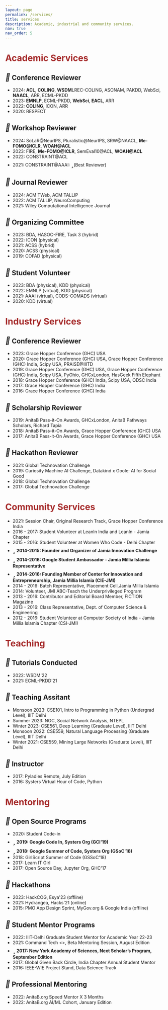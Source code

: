 ```yaml
---
layout: page
permalink: /services/
title: services
description: Academic, industrial and community services.
nav: true
nav_order: 5
---
```


# <b style='color: brown'>Academic Services</b>
## <i style='font-size:24px' class='fas' style='color: green'>&#xf044;</i> Conference Reviewer
* 2024: **ACL**, **COLING**, **WSDM**LREC-COLING, ASONAM, PAKDD, WebSci, **NAACL**, ARR, ECML-PKDD
* 2023: **EMNLP**, ECML-PKDD, **WebSci**, **EACL**, ARR
* 2022: **COLING**, ICON, ARR
* 2020: RESPECT

## <i style='font-size:24px' class='fas' style='color: green'>&#xf044;</i> Workshop Reviewer
* 2024: SoLaR@NeurIPS, Pluralistic@NeurIPS, SRW@NAACL, **Me-FOMO@ICLR**, **WOAH@ACL**
* 2023: FIRE, **Me-FOMO@ICLR**, SemEval10@ACL, **WOAH@ACL**
* 2022: CONSTRAINT@ACL
* 2021: CONSTRAINT@AAAI: <i style='font-size:24px' class='fas' style='color: red'>&#xf005;</i>(Best Reviewer)

## <i style='font-size:24px' class='fas' style='color: green'>&#xf044;</i> Journal Reviewer
* 2024: ACM TWeb, ACM TALLIP
* 2022: ACM TALLIP, NeuroComputing
* 2021: Wiley Computational Intelligence Journal

## <i style='font-size:24px' class='fas' style='color: green'>&#xf0ae;</i> Organizing Committee
* 2023: BDA, HASOC-FIRE, Task 3 (hybrid)
* 2022: ICON (physical)
* 2021: ACSS (hybrid)
* 2020: ACSS (physical)
* 2019: COFAD (physical)

## <i style='font-size:24px' class='fas' style='color: green'>&#xf0ae;</i> Student Volunteer
* 2023: BDA (physical), KDD (physical)
* 2022: EMNLP (virtual), KDD (physical)
* 2021: AAAI (virtual), CODS-COMADS (virtual)
* 2020: KDD (virtual)

# <b style='color: brown'>Industry Services</b>
## <i style='font-size:24px' class='fas' style='color: green'>&#xf044;</i> Conference Reviewer
* 2023: Grace Hopper Conference (GHC) USA
* 2020: Grace Hopper Conference (GHC) USA, Grace Hopper Conference (GHC) India, Scipy USA, PRAISE@IIITD
* 2019: Grace Hopper Conference (GHC) USA, Grace Hopper Conference (GHC) India, Scipy USA, PyOhio, GHCxLondon, HasGeek Fifth Elephant
* 2018: Grace Hopper Conference (GHC) India, Scipy USA, ODSC India
* 2017: Grace Hopper Conference (GHC) India
* 2016: Grace Hopper Conference (GHC) India

## <i style='font-size:24px' class='fas' style='color: green'>&#xf044;</i> Scholarship Reviewer
* 2019: AnitaB Pass-it-On Awards, GHCxLondon, AnitaB Pathways Scholars, Richard Tapia
* 2018: AnitaB Pass-it-On Awards, Grace Hopper Conference (GHC) USA 
* 2017: AnitaB Pass-it-On Awards, Grace Hopper Conference (GHC) USA

## <i style='font-size:24px' class='fas' style='color: green'>&#xf044;</i> Hackathon Reviewer
* 2021: Global Technovation Challenge
* 2019: Curiosity Machine AI Challenge, Datakind x Goole: AI for Social Good
* 2018: Global Technovation Challenge
* 2017: Global Technovation Challenge

# <b style='color: brown'>Community Services</b>
* 2021: Session Chair, Original Research Track, Grace Hopper Conference India
* 2016 - 2017: Student Volunteer at LeanIn India and LeanIn - Jamia Chapter
* 2015 - 2016: Student Volunteer at Women Who Code - Delhi Chapter
* <i style='font-size:24px' class='fas' style='color: red'>&#xf005;</i> **2014-2015: Founder and Organizer of Jamia Innovation Challenge**
* <i style='font-size:24px' class='fas' style='color: red'>&#xf005;</i> **2014-2016: Google Student Ambassador - Jamia Millia Islamia Representative**
* <i style='font-size:24px' class='fas' style='color: red'>&#xf005;</i> **2014-2016: Founding Member of Center for Innovation and Entrepreneurship, Jamia Millia Islamia (CIE-JMI)**
* 2014 - 2016: Batch Representative, Placement Cell,Jamia Millia Islamia
* 2014: Volunteer, JMI ABC-Teach the Underprivileged Program 
* 2013 - 2016: Contributor and Editorial Board Member, FICTION Magazine
* 2013 - 2016: Class Representative, Dept. of Computer Science & Engineering
* 2012 - 2016: Student Volunteer at Computer Society of India - Jamia Millia Islamia Chapter (CSI-JMI)


# <b style='color: brown'>Teaching</b>
## <i style='font-size:24px' class='fas' style='color: green'>&#xf51c;</i> Tutorials Conducted
* 2022: WSDM'22
* 2021: ECML-PKDD'21

## <i style='font-size:24px' class='fas' style='color: green'>&#xf51c;</i> Teaching Assitant
* Monsoon 2023: CSE101, Intro to Programming in Python (Undergrad Level), IIIT Delhi
* Summer 2023: NOC, Social Network Analysis, NTEPL
* Winter 2023: CSE561, Deep Learning (Graduate Level), IIIT Delhi
* Monsoon 2022: CSE559, Natural Language Processing (Graduate Level), IIIT Delhi
* Winter 2021: CSE559, Mining Large Networks (Graduate Level), IIIT Delhi

## <i style='font-size:24px' class='fas' style='color: green'>&#xf51c;</i> Instructor
* 2017: Pyladies Remote, July Edition
* 2016: Systers Virtual Hour of Code, Python

# <b style='color: brown'>Mentoring</b>
## <i style='font-size:24px' class='fas' style='color: green'>&#xf2b5;</i> Open Source Programs
* 2020: Student Code-in
* <i style='font-size:24px' class='fas' style='color: red'>&#xf005;</i> **2019: Google Code In, Systers Org (GCI'19)**
* <i style='font-size:24px' class='fas' style='color: red'>&#xf005;</i> **2018: Google Summer of Code, Systers Org (GSoC'18)**
* 2018: GirlScript Summer of Code (GSSoC'18)
* 2017: Learn IT Girl
* 2017: Open Source Day, Jupyter Org, GHC'17

##  <i style='font-size:24px' class='fas' style='color: green'>&#xf2b5;</i> Hackathons
* 2023: HackCOG, Esya'23 (offline)
* 2021: Hydrangea, Hacks'21 (online)
* 2015: PMO App Design Sprint, MyGov.org & Google India (offline)

## <i style='font-size:24px' class='fas' style='color: green'>&#xf2b5;</i> Student Mentor Programs
* 2022: IIIT-Delhi Graduate Student Mentor for Academic Year 22-23
* 2021: Command Tech <>, Beta Mentoring Session, August Edition
* <i style='font-size:24px' class='fas' style='color: red'>&#xf005;</i> **2017: New York Academy of Sciences, Next Scholar’s Program, September Edition**
* 2017: Global Given Back Circle, India Chapter Annual Student Mentor
* 2016: IEEE-WIE Project Stand, Data Science Track

## <i style='font-size:24px' class='fas' style='color: green'>&#xf2b5;</i> Professional Mentoring
* 2022: AnitaB.org Speed Mentor X 3 Months  
* 2022: AnitaB.org AI/ML Cohort, January Edition 
